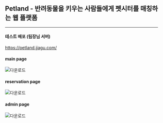## Petland - 반려동물을 키우는 사람들에게 펫시터를 매칭하는 웹 플랫폼
---
#### 테스트 배포 (팀장님 서버)
https://petland.jjagu.com/
<br>


#### main page
![다운로드](https://user-images.githubusercontent.com/64762165/106986175-2e148800-67ae-11eb-8cc9-da1bccfccc96.png)


#### reservation page
![다운로드](https://user-images.githubusercontent.com/64762165/106986176-2f45b500-67ae-11eb-8dc2-3f2bbca5fcd9.png)


#### admin page
![다운로드](https://user-images.githubusercontent.com/64762165/106986178-2fde4b80-67ae-11eb-83d1-68c4aa6d735c.png)
